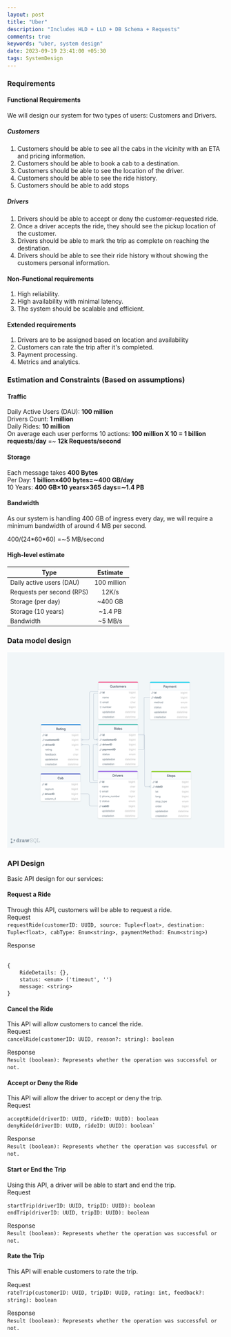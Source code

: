 ```yaml
---
layout: post
title: "Uber"
description: "Includes HLD + LLD + DB Schema + Requests"
comments: true
keywords: "uber, system design"
date: 2023-09-19 23:41:00 +05:30
tags: SystemDesign 
---
```


### Requirements

#### Functional Requirements

We will design our system for two types of users: Customers and Drivers.

##### Customers

1. Customers should be able to see all the cabs in the vicinity with an ETA and pricing information.
2. Customers should be able to book a cab to a destination.
3. Customers should be able to see the location of the driver.
4. Customers should be able to see the ride history.
5. Customers should be able to add stops 

##### Drivers

1. Drivers should be able to accept or deny the customer-requested ride.
2. Once a driver accepts the ride, they should see the pickup location of the customer.
3. Drivers should be able to mark the trip as complete on reaching the destination.
4. Drivers should be able to see their ride history without showing the customers personal information. 


#### Non-Functional requirements
1. High reliability.
2. High availability with minimal latency.
3. The system should be scalable and efficient.

#### Extended requirements

1. Drivers are to be assigned based on location and availability
2. Customers can rate the trip after it's completed.
3. Payment processing.
4. Metrics and analytics.

<div class="divider"></div>

### Estimation and Constraints (Based on assumptions)

#### Traffic

Daily Active Users (DAU): **100 million**  
Drivers Count: **1 million**  
Daily Rides: **10 million**  
On average each user performs 10 actions: **100 million X 10 = 1 billion requests/day** =~ **12k Requests/second**  

#### Storage

Each message takes **400 Bytes**  
Per Day: **1 billion×400 bytes=∼400 GB/day**  
10 Years: **400 GB×10 years×365 days=∼1.4 PB**  

#### Bandwidth

As our system is handling 400 GB of ingress every day, we will require a minimum bandwidth of around 4 MB per second.  

400/(24\*60\*60) =∼5 MB/second  

#### High-level estimate

| Type                       | Estimate        | 
| -------------------------- |:---------------:|
|Daily active users (DAU)    |	100 million    |
|Requests per second (RPS)	 |  12K/s          |
|Storage (per day)           |	~400 GB        |
|Storage (10 years)			 |  ~1.4 PB        |
|Bandwidth					 | ~5 MB/s         |

<div class="divider"></div>

### Data model design

<img src="./assets/images/uber-database.jpg" alt="" />

<div class="divider"></div>

### API Design

Basic API design for our services:<br/>

#### Request a Ride
Through this API, customers will be able to request a ride.<br/>
Request<br/>
```requestRide(customerID: UUID, source: Tuple<float>, destination: Tuple<float>, cabType: Enum<string>, paymentMethod: Enum<string>) ```

Response<br/>
```

{
	RideDetails: {},
	status: <enum> ('timeout', '')
	message: <string>
}

```


#### Cancel the Ride
This API will allow customers to cancel the ride.<br/>
Request<br/>
```cancelRide(customerID: UUID, reason?: string): boolean```

Response<br/>
```Result (boolean): Represents whether the operation was successful or not.```

#### Accept or Deny the Ride
This API will allow the driver to accept or deny the trip.<br/>
Request<br/>
```
acceptRide(driverID: UUID, rideID: UUID): boolean
denyRide(driverID: UUID, rideID: UUID): boolean`
```

Response<br/>
```Result (boolean): Represents whether the operation was successful or not.```

#### Start or End the Trip
Using this API, a driver will be able to start and end the trip.<br/>
Request<br/>
```
startTrip(driverID: UUID, tripID: UUID): boolean
endTrip(driverID: UUID, tripID: UUID): boolean
```

Response<br/>
```Result (boolean): Represents whether the operation was successful or not.```

#### Rate the Trip
This API will enable customers to rate the trip.<br/>

Request<br/>
```rateTrip(customerID: UUID, tripID: UUID, rating: int, feedback?: string): boolean```

Response<br/>
```Result (boolean): Represents whether the operation was successful or not.```



 




